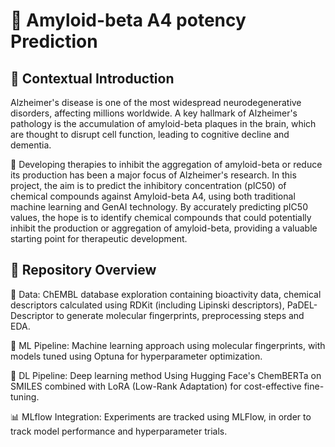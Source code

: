 # 🧠 Amyloid-beta A4 potency Prediction

## 📝 Contextual Introduction

Alzheimer's disease is one of the most widespread neurodegenerative disorders, affecting millions worldwide. 
A key hallmark of Alzheimer's pathology is the accumulation of amyloid-beta plaques in the brain, which are thought to disrupt cell function, leading to cognitive decline and dementia. 

💊 Developing therapies to inhibit the aggregation of amyloid-beta or reduce its production has been a major focus of Alzheimer's research. In this project, the aim is to predict the inhibitory concentration (pIC50) of chemical compounds against Amyloid-beta A4, using both traditional machine learning and GenAI technology. By accurately predicting pIC50 values, the hope is to identify chemical compounds that could potentially inhibit the production or aggregation of amyloid-beta, providing a valuable starting point for therapeutic development.

## 📁 Repository Overview

📜 Data: ChEMBL database exploration containing bioactivity data, chemical descriptors calculated using RDKit (including Lipinski descriptors), PaDEL-Descriptor to generate molecular fingerprints, preprocessing steps and EDA.

🔬 ML Pipeline: Machine learning approach using molecular fingerprints, with models tuned using Optuna for hyperparameter optimization.

🤖 DL Pipeline: Deep learning method Using Hugging Face's ChemBERTa on SMILES combined with LoRA (Low-Rank Adaptation) for cost-effective fine-tuning.

📊 MLflow Integration: Experiments are tracked using MLFlow, in order to track model performance and hyperparameter trials.

